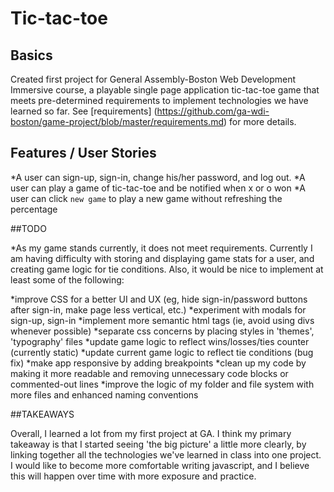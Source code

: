 # Tic-tac-toe

## Basics

Created first project for General Assembly-Boston Web Development Immersive
course, a playable single page application tic-tac-toe game that meets
pre-determined requirements to implement technologies we have learned so far.
See [requirements]
(https://github.com/ga-wdi-boston/game-project/blob/master/requirements.md) for
more details.

## Features / User Stories

*A user can sign-up, sign-in, change his/her password, and log out.
*A user can play a game of tic-tac-toe and be notified when x or o won
*A user can click `new game` to play a new game without refreshing the
percentage

##TODO

*As my game stands currently, it does not meet requirements. Currently I am
having difficulty with storing and displaying game stats for a user, and
creating game logic for tie conditions. Also, it would be nice to implement at
least some of the following:

*improve CSS for a better UI and UX (eg, hide sign-in/password buttons after
sign-in, make page less vertical, etc.)
*experiment with modals for sign-up, sign-in
*implement more semantic html tags (ie, avoid using divs whenever possible)
*separate css concerns by placing styles in 'themes', 'typography' files
*update game logic to reflect wins/losses/ties counter (currently static)
*update current game logic to reflect tie conditions (bug fix)
*make app responsive by adding breakpoints
*clean up my code by making it more readable and removing unnecessary code
blocks or commented-out lines
*improve the logic of my folder and file system with more files and enhanced
naming conventions

##TAKEAWAYS

Overall, I learned a lot from my first project at GA. I think my primary
takeaway is that I started seeing 'the big picture' a little more clearly,
by linking together all the technologies we've learned in class into one
project. I would like to become more comfortable writing javascript, and I
believe this will happen over time with more exposure and practice.
